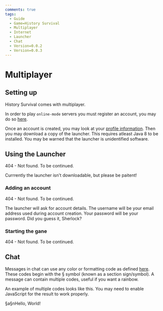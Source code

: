 ```yaml
---
comments: true
tags:
  - Guide
  - Game=History Survival
  - Multiplayer
  - Internet
  - Launcher
  - Chat
  - Version=0.0.2
  - Version=0.0.3
---
```


# Multiplayer

## Setting up

History Survival comes with multiplayer.

In order to play ```online-mode``` servers you must register an account, you may do so [here](/api/auth/register.php).

Once an account is created, you may look at your [profile information](/profile.php). Then you may download a copy of the launcher. This requires atleast Java 8 to be installed. You may be warned that the launcher is unidentified software.

## Using the Launcher
404 - Not found. To be continued.

Currrently the launcher isn't downloadable, but please be paitent!

### Adding an account
404 - Not found. To be continued.

The launcher will ask for account details. The username will be your email address used during account creation. Your password will be your password. Did you guess it, Sherlock?

### Starting the gane
404 - Not found. To be continued.

## Chat

Messages in chat can use any color or formatting code as defined [here](/History_Survival/Text/Formatting/). These codes begin with the § symbol (known as a section sign/symbol). A message can contain multiple codes, useful if you want a rainbow.

An example of multiple codes looks like this. You may need to enable JavaScript for the result to work properly.

<p>
    <div id="multiCodes">
        §a§nHello, World!
    </div>
</p>

<script>
minerslib.mineParseElement("multiCodes", "Result: ")
</script>